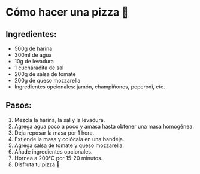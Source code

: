 # Cómo hacer una pizza 🍕

## Ingredientes:
- 500g de harina
- 300ml de agua
- 10g de levadura
- 1 cucharadita de sal
- 200g de salsa de tomate
- 200g de queso mozzarella
- Ingredientes opcionales: jamón, champiñones, peperoni, etc.

## Pasos:
1. Mezcla la harina, la sal y la levadura.
2. Agrega agua poco a poco y amasa hasta obtener una masa homogénea.
3. Deja reposar la masa por 1 hora.
4. Extiende la masa y colócala en una bandeja.
5. Agrega salsa de tomate y queso mozzarella.
6. Añade ingredientes opcionales.
7. Hornea a 200°C por 15-20 minutos.
8. Disfruta tu pizza 🍕
